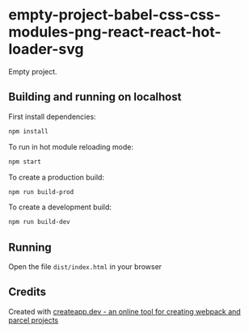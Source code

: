 # empty-project-babel-css-css-modules-png-react-react-hot-loader-svg

Empty project.

## Building and running on localhost

First install dependencies:

```sh
npm install
```

To run in hot module reloading mode:

```sh
npm start
```

To create a production build:

```sh
npm run build-prod
```

To create a development build:

```sh
npm run build-dev
```

## Running

Open the file `dist/index.html` in your browser

## Credits

Created with [createapp.dev - an online tool for creating webpack and parcel projects](https://createapp.dev/)
